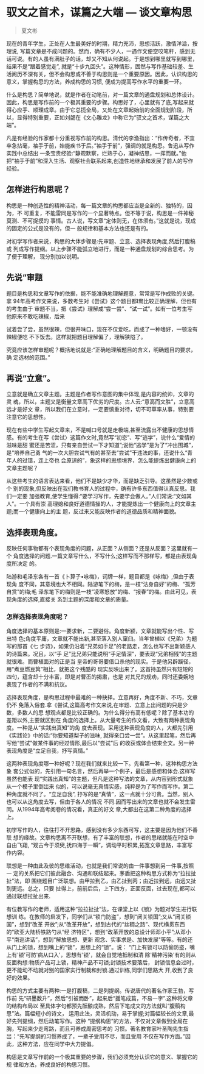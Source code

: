 # 驭文之首术，谋篇之大端 — 谈文章构思
> 夏文彬

现在的青年学生，正处在人生最美好的时期，精力充沛，思想活跃，激情洋溢，按理说, 写篇文章是不成问题的。然而，确有不少人，一遇作文便空咬笔杆，感到无话可说。有的人虽有满肚子的话，却又不知从何说起。于是想到哪里就写到哪里，结果不是“跟着感觉走”, 就是“十步九回头”。这种情形，固然与写作基础较差、生活阅历不深有关，但不会构思或不善于构思则是一个重要原因。因此，认识构思的意义，掌握构思的方法，养成构思的习惯, 便成为提高写作水平的重要一环。

什么是构思？简单地说，就是作者在动笔前，对一篇文章的通盘规划和总体设计。因此，构思是写作前的一个极其重要的步骤。构思好了，心里就有了底,写起来就得心应手、顺理成章。由于它总揽全局，又处在文章起始前的全面规划阶段，所以，显得特别重要，正如刘勰在《文心雕龙》中称它为“驭文之首术，谋篇之大端”。

凡是有经验的作家都十分重视写作前的构思。清代的李渔指出：“作传奇者，不宜卒急拈毫，袖手于前，始能疾书于后。”袖手于前”，强调的就是构思。鲁迅从写作实践中总结出 一条宝贵经验:“静观默察，烂熟于心，凝神结思，一挥而就。”他把“袖手于前”和深入生活、观察社会联系起来,创造性地继承和发展了前人的写作经验。

## 怎样进行构思呢？

构思是一种创造性的精神活动，每一篇文章的构思都应当是全新的、独特的，因为，不 可重复，不能雷同是写作的一个显著特点。但不等于说，构思是一件神秘莫测、不可捉摸的 事情。古人说，写文章“定体则无，在体须有。”这就是说，现成的固定的公式是没有的，但一 般规律和基本方法也还是有的。

对初学写作者来说，构思的大体步骤是:先审题、立意、选择表现角度,然后打腹稿或 列成写作提纲。以上步骤不能弧立地进行，而是一种通盘规划的综合思考。为了便于理解， 现分别加以说明。

## 先说“审题

题目是构思和文章写作的依据，能不能准确地理解题意，常常是写作成败的关键。拿 94年高考作文来说，多数考生对《尝试》这个题目都I鸯比较正确理解，但也有的考生由于 审题不当，把《尝试》理解成“尝一尝”、“试一试”。如有一位考生写他原来不敢吃辣椒，后来

试着尝了尝，虽然很辣，但很开味口，现在不仅爱吃，而成了一种嗜好，一顿没有辣椒便吃 不下饭去。这样就把题目理解偏了，理解狭隘了。

究竟应该怎样审题呢？概括地说就是:“正确地理解题目的含义，明确题目的要求，确 定选材的范围。”

## 再说“立意”。

立意就是确立文章主题。主题是作者写作意图的集中体现,是内容的统帅，文章的灵 魂，所以，主题又是衡量文章高下优劣的尺度。古人云:“意高而文胜”，立意高远才是好文 章，所以我们在立意时，一定要慎重对待，切不可草率从事，特别要注意它的思想性。

现在有些中学生写起文章来，不是喊口号就是走极端,甚至流露出不健康的思想情 感。有的考生在写《尝试〉这篇作文时,竟然写“初恋”、写“逃学”，说什么“爱情的滋味是甜 蜜还是苦涩，只有亲自尝试一下才知道”;说他“逃学”是为了“冲出围城”，是“培养自己勇 气的一次大胆尝试气有的甚至去“尝试”干违法的事，还说什么“青年人的过错，连上帝也 会原谅的”，象这样的思想境界，怎么能提炼出健康向上的文章主题呢？

从这些考生的语言表达来看，他们不是缺少才华，而是缺乏引导。这虽然是少数或个 别的现象,但反映出在我们教书育人的过程中，确有许多东西值得认真反思。我们一定要 加强教育,使学生懂得:“要学习写作，先要学会做人。”人们常说:“文如其人”。一个具有崇 高理媳和良好道德情操的人，才能提炼出一个健康向上的文章主题;而一个健康向上的主 题，反过来又能反映作者的道德品质和精神面貌。

## 选择表现角度。

反映任何事物都有个表现角度的问题，从正面？从侧面？还是从反面？这里就有一个 角度选择的问题.一篇文章写什么，不写什么;这样写而不那样写，都是由表现角度所决定 的。

陆游和毛泽东各有一首《卜算子•咏梅》，词牌一样，题目都是《咏梅》,但由于表现角 度不同，其意境也大不相同。陆游笔下的梅，是一枝“沽身自好”的梅、“孤芳自赏”的梅;毛 泽东笔下的梅则是一枝“凌寒怒放”的梅、“报春”的梅。由此可见，表现角度的选择,直接关 系到主题的深度和文章的质量。

### 怎样选择表现角度呢？

角度选择的基本原则是:一要求新，二要避俗。角度新颍，文章就能写出个性、写出特 色;角度平庸，文章就不能出新,甚至落入别人窠臼。当年曾植以《兄弟〉为题写的那首《七 步诗》，如果仍沿着“兄弟如手足”的老路走，怎么也写不出新颖感人的诗篇来。况且，以“手 足”比兄弟只能说明“手足情深”，要表现“兄弟相残”的主题就很难。而曹植面对的正是当 皇帝的哥哥要借口杀他的现实。于是他另辟蹊径，用“煮豆燃豆箕”相比，就把这个残酷的 现实反映出来了。这首持虽然只有短短的四句，蕴含却十分丰富，即是对曹丕的揭肅，也是 对其兄的规劝，同时还委婉地表现了作者的不满和抗议。

选择表现角度，是构思过程中最难的一种抉择。立意再好，角度不新、不巧，文章仍不 免落入俗套.拿《尝试,这篇高考作文来说,在审题、立意上出问题的只是少数，多数人的思 想观点都是比较正确的。为什么得分有高有低呢？除了基本功的差距以外,主要就区别在 角度的选择上。从大量考生的作文看，大致有两种表现角度。一种是从“实践出真知”的角 度去表现。采用这种表现角度的人，大都先引用《实践论》中的话:“你要知道梨子的滋味, 就得亲口尝一尝”。从这里起笔，然后再写他“尝试”做某件事的经过情形,最后以“尝试”后 的收获或体会结束全文。另一种表现角度是“立足自我，抒写真情。”

这两种表现角度哪一种好呢？现在我们就来比较一下。先看第一种，这种构思方法象 套公式似的，先引用一句名言，然后再举一个例子，最后是感想和体会.这样写虽然也能表 现“实践出真知”的主题，但凡是这种写法的文章，从内容到形式就象从一个模子里倒岀来 似的，可以说毫无真情实感，纯粹是为了写作而写作。第二种角度就不同了。“立足自我”, 抒写的是“真情”，这一点就十分可贵。当然，别人也可以从这角度去写，但由于各人的情况 不同.因而写出来的文章也就不会发生雷同。从1994年高考阅卷的情况看，真正的好文 章,大都出在这第二种角度的选择上。

初学写作的人，往往打不开思路，感到没有多少东西可写，这主要是因为他们不善联 想的缘故。文章构思离不开联想，有了丰富的联想，作者的思绪就能在时空中自由飞翔, “观古今于须臾,抚四海于一瞬”，调动平时积累,拓宽文章思路，丰富写作内容。

联想是一种由此及彼的思维活动，也就是我们常说的由一件事想到另一件事,按照一 定的关系把它们彼此融合、沟通和联结起来。茅盾把这种构思方式称为“拉拉扯扯”法，即 围绕题目广泛联想。由甲拉到乙，由乙扯到丙；由近拉到远，由远又扯到更远。总之，只要 扯得上，前前后后，上下四方，正面反面，过去现在,都可以通过联想拉扯出来.

有位教写作的老师，适用这种“拉拉扯扯”法，在课堂上以《锁》为题对学生进行联想训 练。在教师的启发下，同学们从“锁门防盗”，想到“闭关锁国”;又从“闭关锁国”，想到“改革 开放”;从“改革开放”，想到古代的“丝稠之路”、现代横贯东西的“欧亚大陆桥铁路勺从“经 济特区"，想到“改革开放的总设计师邓小平”;从邓小平“南巡讲话”，想到“解放思想、更新 观念、实事求是、加快发展"等等。有的还从门上的锁，想到嘴上的“锁”，思想上的“锁”。说： “门上有锁可以防偷防盗，嘴上有'锁'可防'病从口入'，思想有'锁'，就会自觉地抵制和清 除'精神污染'有的则从反面构想:物质产品可上锁，精神产品不可锁;封锁技术要落后， 封锁信息会过时，更不能动不动就对别的国家实行制裁和封锁.通过训练,同学们思路大 开,收到了良好的效果。

构思的方式主要有两种:一是打腹稿，二是列提纲。传说唐代的著名作家王勃，写作前 先“研墨数升”，然后“引被而卧”，起来后“援笔成篇，不易一字”.这种将文章的结构布局以 至具体字句都预先酝酿成熟，然后下笔成文的方法就叫“腹稿构思”法。篇幅短小的诗文， 运用此法，灵活机动，易于掌握;对篇幅较长的文章,最好先列提纲，然后动笔写作。这种 “提纲构思”的方法，不仅对文章做到全局在胸，写起来少走弯路，而且可养成周密思考的 习惯。著名教育家叶圣陶先生指岀：“先写提纲的习惯养成了，一辈子受用不尽，而且受用 不仅在写作方面。”因此，这种方法，应在同学中大力提倡。

构思是文章写作前的一个极其重要的步骤，我们必须充分认识它的意义、掌握它的规 律和方法，养成良好的构思习惯。




